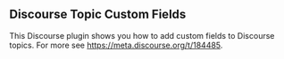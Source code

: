 ## Discourse Topic Custom Fields

This Discourse plugin shows you how to add custom fields to Discourse topics. For more see https://meta.discourse.org/t/184485.